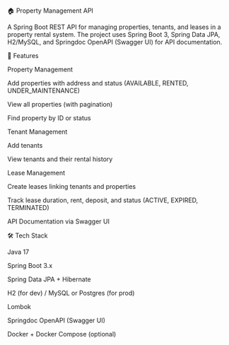 🏠 Property Management API

A Spring Boot REST API for managing properties, tenants, and leases in a property rental system.
The project uses Spring Boot 3, Spring Data JPA, H2/MySQL, and Springdoc OpenAPI (Swagger UI) for API documentation.

🚀 Features

Property Management

Add properties with address and status (AVAILABLE, RENTED, UNDER_MAINTENANCE)

View all properties (with pagination)

Find property by ID or status

Tenant Management

Add tenants

View tenants and their rental history

Lease Management

Create leases linking tenants and properties

Track lease duration, rent, deposit, and status (ACTIVE, EXPIRED, TERMINATED)

API Documentation via Swagger UI

🛠️ Tech Stack

Java 17

Spring Boot 3.x

Spring Data JPA + Hibernate

H2 (for dev) / MySQL or Postgres (for prod)

Lombok

Springdoc OpenAPI (Swagger UI)

Docker + Docker Compose (optional)
